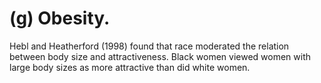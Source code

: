# (g) Obesity.

Hebl and Heatherford (1998) found that race moderated the relation between body size and attractiveness. Black women viewed women with large body sizes as more attractive than did white women.